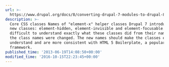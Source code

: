 ```yaml
---
url: >-
  https://www.drupal.org/docs/8/converting-drupal-7-modules-to-drupal-8/d7-to-d8-upgrade-generated-html
description: >-
  Core CSS classes Names of "element-x" helper classes Drupal 7 introduced some
  new classes: element-hidden, element-invisible and element-focusable. It was
  difficult to understand exactly what these classes did from their names, so
  the class names were changed. The new names should make the classes easier to
  understand and are more consistent with HTML 5 Boilerplate, a popular HTML 5
  framework.
published_time: '2013-06-19T14:08:50+00:00'
modified_time: '2016-10-15T22:23:45+00:00'
---
```

